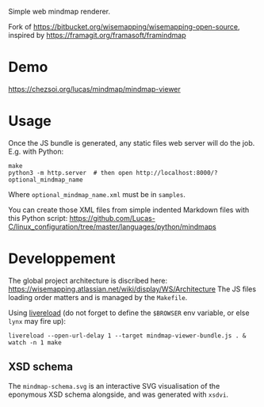Simple web mindmap renderer.

Fork of https://bitbucket.org/wisemapping/wisemapping-open-source, inspired by https://framagit.org/framasoft/framindmap


# Demo

https://chezsoi.org/lucas/mindmap/mindmap-viewer


# Usage

Once the JS bundle is generated, any static files web server will do the job.
E.g. with Python:

    make
    python3 -m http.server  # then open http://localhost:8000/?optional_mindmap_name

Where `optional_mindmap_name.xml` must be in `samples`.

You can create those XML files from simple indented Markdown files with this Python script: https://github.com/Lucas-C/linux_configuration/tree/master/languages/python/mindmaps


# Developpement

The global project architecture is discribed here: https://wisemapping.atlassian.net/wiki/display/WS/Architecture
The JS files loading order matters and is managed by the `Makefile`.

Using [livereload](https://github.com/lepture/python-livereload) (do not forget to define the `$BROWSER` env variable, or else `lynx` may fire up):

    livereload --open-url-delay 1 --target mindmap-viewer-bundle.js . & watch -n 1 make

## XSD schema

The `mindmap-schema.svg` is an interactive SVG visualisation of the eponymous XSD schema alongside, and was generated with `xsdvi`.

<!--
TODO:
- `&solarize_theme`: `ag -Q 'rgb(82,92,97)'`
- visually:
  * chg default root node bgColor & brColor
  * unfocus root node at start
  * root node transparent bg/brColor
  * provide control on how "packed" is the mindmap
  * add srcCtrlPoint/destCtrlPoint to relationships
  * viewport mess: mindmap peu dépasser au démarrage + resizing small->big pas supporté
  * keystrokes are captured (ex: CTRL+ALT+I, CTRL+H) : why ???
- implémenter .A.B insertion
- publish Python code on pypi
- try another syntax parser than pyparsing
- `Synchronous XMLHttpRequest` warning comes from the way XML mindmaps are loaded in LocalStorageManager.js
- restore unit tests from repo history
-->
